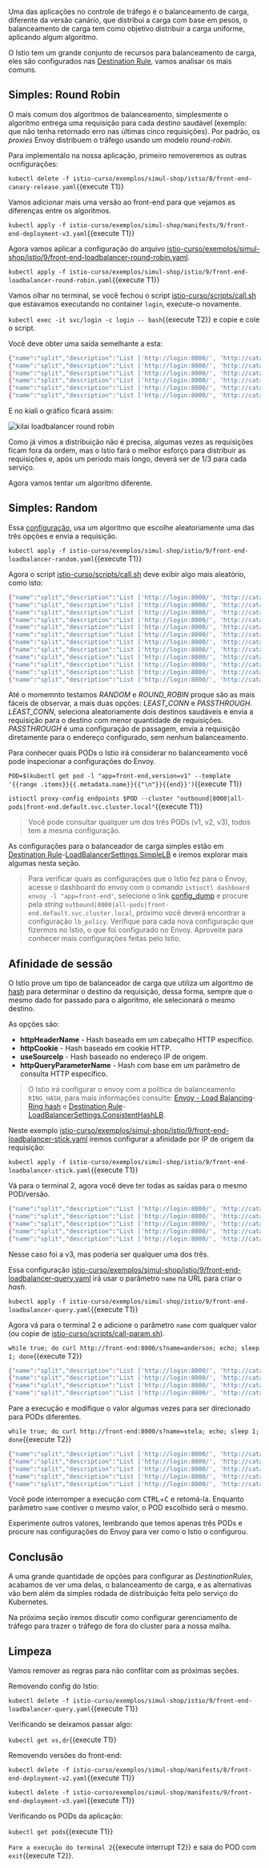 Uma das aplicações no controle de tráfego é o balanceamento de carga, diferente da versão canário, que distribui a carga com base em pesos, o balanceamento de carga tem como objetivo distribuir a carga uniforme, aplicando algum algoritmo.

O Istio tem um grande conjunto de recursos para balanceamento de carga, eles são configurados nas [Destination Rule](https://istio.io/latest/docs/reference/config/networking/destination-rule/), vamos analisar os mais comuns.

## Simples: Round Robin

O mais comum dos algoritmos de balanceamento, simplesmente o algoritmo entrega uma requisição para cada destino saudável (exemplo: que não tenha retornado erro nas últimas cinco requisições). Por padrão, os _proxies_ Envoy distribuem o tráfego usando um modelo _round-robin_.

Para implementálo na nossa aplicação, primeiro removeremos as outras ocnfigurações:

`kubectl delete -f istio-curso/exemplos/simul-shop/istio/8/front-end-canary-release.yaml`{{execute T1}}

Vamos adicionar mais uma versão ao front-end para que vejamos as diferenças entre os algoritmos.

`kubectl apply -f istio-curso/exemplos/simul-shop/manifests/9/front-end-deployment-v3.yaml`{{execute T1}}

Agora vamos aplicar a configuração do arquivo [istio-curso/exemplos/simul-shop/istio/9/front-end-loadbalancer-round-robin.yaml](istio-curso/exemplos/simul-shop/istio/9/front-end-loadbalancer-round-robin.yaml).

`kubectl apply -f istio-curso/exemplos/simul-shop/istio/9/front-end-loadbalancer-round-robin.yaml`{{execute T1}}

Vamos olhar no terminal, se você fechou o script [istio-curso/scripts/call.sh](istio-curso/scripts/call.sh) que estavamos executando no container `login`, execute-o novamente.

`kubectl exec -it svc/login -c login -- bash`{{execute T2}} e copie e cole o script.

Você deve obter uma saída semelhante a esta:

```bash
{"name":"split","description":"List ['http://login:8000/', 'http://catalogue:8000/', 'http://orders:8000/s']","app":"front-end","version":"v1","when":"2020-11-09 22:21:31"}
{"name":"split","description":"List ['http://login:8000/', 'http://catalogue:8000/', 'http://orders:8000/s']","app":"front-end","version":"v2","when":"2020-11-09 22:21:32"}
{"name":"split","description":"List ['http://login:8000/', 'http://catalogue:8000/', 'http://orders:8000/s']","app":"front-end","version":"v3","when":"2020-11-09 22:21:33"}
{"name":"split","description":"List ['http://login:8000/', 'http://catalogue:8000/', 'http://orders:8000/s']","app":"front-end","version":"v1","when":"2020-11-09 22:21:34"}
{"name":"split","description":"List ['http://login:8000/', 'http://catalogue:8000/', 'http://orders:8000/s']","app":"front-end","version":"v2","when":"2020-11-09 22:21:35"}
{"name":"split","description":"List ['http://login:8000/', 'http://catalogue:8000/', 'http://orders:8000/s']","app":"front-end","version":"v3","when":"2020-11-09 22:21:37"}
```

E no kiali o gráfico ficará assim:

![kilai loadbalancer round robin](./assets/kilai-loadbalancer-round-robin.png)

Como já vimos a distribuição não é precisa, algumas vezes as requisições ficam fora da ordem, mas o Istio fará o melhor esforço para distribuir as requisições e, após um período mais longo, deverá ser de 1/3 para cada serviço.

Agora vamos tentar um algoritmo diferente.

## Simples: Random

Essa [configuração](istio-curso/exemplos/simul-shop/istio/9/front-end-loadbalancer-random.yaml), usa um algoritmo que escolhe aleatoriamente uma das três opções e envia a requisição.

`kubectl apply -f istio-curso/exemplos/simul-shop/istio/9/front-end-loadbalancer-random.yaml`{{execute T1}}

Agora o script [istio-curso/scripts/call.sh](istio-curso/scripts/call.sh) deve exibir algo mais aleatório, como isto:

```bash
{"name":"split","description":"List ['http://login:8000/', 'http://catalogue:8000/', 'http://orders:8000/s']","app":"front-end","version":"v3","when":"2020-11-09 22:25:52"}
{"name":"split","description":"List ['http://login:8000/', 'http://catalogue:8000/', 'http://orders:8000/s']","app":"front-end","version":"v2","when":"2020-11-09 22:25:53"}
{"name":"split","description":"List ['http://login:8000/', 'http://catalogue:8000/', 'http://orders:8000/s']","app":"front-end","version":"v2","when":"2020-11-09 22:25:55"}
{"name":"split","description":"List ['http://login:8000/', 'http://catalogue:8000/', 'http://orders:8000/s']","app":"front-end","version":"v1","when":"2020-11-09 22:25:56"}
{"name":"split","description":"List ['http://login:8000/', 'http://catalogue:8000/', 'http://orders:8000/s']","app":"front-end","version":"v1","when":"2020-11-09 22:25:57"}
{"name":"split","description":"List ['http://login:8000/', 'http://catalogue:8000/', 'http://orders:8000/s']","app":"front-end","version":"v3","when":"2020-11-09 22:25:58"}
{"name":"split","description":"List ['http://login:8000/', 'http://catalogue:8000/', 'http://orders:8000/s']","app":"front-end","version":"v3","when":"2020-11-09 22:25:59"}
{"name":"split","description":"List ['http://login:8000/', 'http://catalogue:8000/', 'http://orders:8000/s']","app":"front-end","version":"v2","when":"2020-11-09 22:26:00"}
{"name":"split","description":"List ['http://login:8000/', 'http://catalogue:8000/', 'http://orders:8000/s']","app":"front-end","version":"v1","when":"2020-11-09 22:26:02"}
{"name":"split","description":"List ['http://login:8000/', 'http://catalogue:8000/', 'http://orders:8000/s']","app":"front-end","version":"v1","when":"2020-11-09 22:26:03"}
{"name":"split","description":"List ['http://login:8000/', 'http://catalogue:8000/', 'http://orders:8000/s']","app":"front-end","version":"v3","when":"2020-11-09 22:26:04"}
{"name":"split","description":"List ['http://login:8000/', 'http://catalogue:8000/', 'http://orders:8000/s']","app":"front-end","version":"v1","when":"2020-11-09 22:26:05"}
```

Até o momemnto testamos _RANDOM_ e _ROUND_ROBIN_ proque são as mais fáceis de observar, a mais duas opções: _LEAST_CONN_ e _PASSTHROUGH_. _LEAST_CONN_, seleciona aleatoriamente dois destinos saudáveis e envia a requisição para o destino com menor quantidade de requisições. _PASSTHROUGH_ é uma configuração de passagem, envia a requisição diretamente para o endereço configurado, sem nenhum balanceamento.

Para conhecer quais PODs o Istio irá considerar no balanceamento você pode inspecionar a configurações do Envoy.

`POD=$(kubectl get pod -l "app=front-end,version=v1" --template '{{range .items}}{{.metadata.name}}{{"\n"}}{{end}}')`{{execute T1}}

`istioctl proxy-config endpoints $POD --cluster "outbound|8000|all-pods|front-end.default.svc.cluster.local"`{{execute T1}}

> Você pode consultar qualquer um dos três PODs (v1, v2, v3), todos tem a mesma configuração.

As configurações para o balanceador de carga simples estão em [Destination Rule](https://istio.io/latest/docs/reference/config/networking/destination-rule/)-[LoadBalancerSettings.SimpleLB](LoadBalancerSettings.SimpleLB) e iremos explorar mais algumas nesta seção.

> Para verificar quais as configurações que o Istio fez para o Envoy, acesse o dashboard do envoy com o comando `istioctl dashboard envoy -l "app=front-end"`, selecione o link [config_dump](http://localhost:15000/config_dump) e procure pela _string_ `outbound|8000|all-pods|front-end.default.svc.cluster.local`, próximo você deverá encontrar a configuração `lb_policy`. Verifique para cada nova configuração que fizermos no Istio, o que foi configurado no Envoy. Aproveite para conhecer mais configurações feitas pelo Istio.

## Afinidade de sessão

O Istio prove um tipo de balanceador de carga que utiliza um algoritmo de [hash](https://en.wikipedia.org/wiki/Hash_function) para determinar o destino da requisição, dessa forma, sempre que o mesmo dado for passado para o algoritmo, ele selecionará o mesmo destino.

As opções são:

* **httpHeaderName** - Hash baseado em um cabeçalho HTTP específico.
* **httpCookie** - Hash baseado em cookie HTTP.
* **useSourceIp** - Hash baseado no endereço IP de origem.
* **httpQueryParameterName** - Hash com base em um parâmetro de consulta HTTP específico.

> O Istio irá configurar o envoy com a política de balanceamento `RING_HASH`, para mais informações consulte: [Envoy - Load Balancing](https://www.envoyproxy.io/docs/envoy/latest/intro/arch_overview/upstream/load_balancing/load_balancing)-[Ring hash](https://www.envoyproxy.io/docs/envoy/latest/intro/arch_overview/upstream/load_balancing/load_balancers.html?highlight=hash#ring-hash) e [Destination Rule](https://istio.io/latest/docs/reference/config/networking/destination-rule/)-[LoadBalancerSettings.ConsistentHashLB](https://istio.io/latest/docs/reference/config/networking/destination-rule/#LoadBalancerSettings-ConsistentHashLB).

Neste exemplo [istio-curso/exemplos/simul-shop/istio/9/front-end-loadbalancer-stick.yaml](istio-curso/exemplos/simul-shop/istio/9/front-end-loadbalancer-stick.yaml) iremos configurar a afinidade por IP de origem da requisição:

`kubectl apply -f istio-curso/exemplos/simul-shop/istio/9/front-end-loadbalancer-stick.yaml`{{execute T1}}

Vá para o terminal 2, agora você deve ter todas as saídas para o mesmo POD/versão.

```bash
{"name":"split","description":"List ['http://login:8000/', 'http://catalogue:8000/', 'http://orders:8000/s']","app":"front-end","version":"v3","when":"2020-11-10 17:48:24"}
{"name":"split","description":"List ['http://login:8000/', 'http://catalogue:8000/', 'http://orders:8000/s']","app":"front-end","version":"v3","when":"2020-11-10 17:48:25"}
{"name":"split","description":"List ['http://login:8000/', 'http://catalogue:8000/', 'http://orders:8000/s']","app":"front-end","version":"v3","when":"2020-11-10 17:48:26"}
{"name":"split","description":"List ['http://login:8000/', 'http://catalogue:8000/', 'http://orders:8000/s']","app":"front-end","version":"v3","when":"2020-11-10 17:48:27"}
{"name":"split","description":"List ['http://login:8000/', 'http://catalogue:8000/', 'http://orders:8000/s']","app":"front-end","version":"v3","when":"2020-11-10 17:48:28"}
```

Nesse caso foi a v3, mas poderia ser qualquer uma dos três.

Essa configuração [istio-curso/exemplos/simul-shop/istio/9/front-end-loadbalancer-query.yaml](istio-curso/exemplos/simul-shop/istio/9/front-end-loadbalancer-query.yaml) irá usar o parâmetro `name` na URL para criar o _hash_.

`kubectl apply -f istio-curso/exemplos/simul-shop/istio/9/front-end-loadbalancer-query.yaml`{{execute T1}}

Agora vá para o terminal 2 e adicione o parâmetro `name` com qualquer valor (ou copie de [istio-curso/scripts/call-param.sh](istio-curso/scripts/call-param.sh)).

`while true; do curl http://front-end:8000/s?name=anderson; echo; sleep 1; done`{{execute T2}}

```bash
{"name":"split","description":"List ['http://login:8000/', 'http://catalogue:8000/', 'http://orders:8000/s']","app":"front-end","version":"v1","when":"2020-11-10 17:52:46"}
{"name":"split","description":"List ['http://login:8000/', 'http://catalogue:8000/', 'http://orders:8000/s']","app":"front-end","version":"v1","when":"2020-11-10 17:52:47"}
{"name":"split","description":"List ['http://login:8000/', 'http://catalogue:8000/', 'http://orders:8000/s']","app":"front-end","version":"v1","when":"2020-11-10 17:52:48"}
{"name":"split","description":"List ['http://login:8000/', 'http://catalogue:8000/', 'http://orders:8000/s']","app":"front-end","version":"v1","when":"2020-11-10 17:52:49"}
````

Pare a execução e modifique o valor algumas vezes para ser direcionado para PODs diferentes.

`while true; do curl http://front-end:8000/s?name=stela; echo; sleep 1; done`{{execute T2}}

```bash
{"name":"split","description":"List ['http://login:8000/', 'http://catalogue:8000/', 'http://orders:8000/s']","app":"front-end","version":"v3","when":"2020-11-10 17:53:01"}
{"name":"split","description":"List ['http://login:8000/', 'http://catalogue:8000/', 'http://orders:8000/s']","app":"front-end","version":"v3","when":"2020-11-10 17:53:02"}
{"name":"split","description":"List ['http://login:8000/', 'http://catalogue:8000/', 'http://orders:8000/s']","app":"front-end","version":"v3","when":"2020-11-10 17:53:03"}
{"name":"split","description":"List ['http://login:8000/', 'http://catalogue:8000/', 'http://orders:8000/s']","app":"front-end","version":"v3","when":"2020-11-10 17:53:04"}
{"name":"split","description":"List ['http://login:8000/', 'http://catalogue:8000/', 'http://orders:8000/s']","app":"front-end","version":"v3","when":"2020-11-10 17:53:05"}
```

Você pode interromper a execução com <kbd>CTRL</kbd>+<kbd>C</kbd> e retomá-la. Enquanto parâmetro `name` contiver o mesmo valor, o POD escolhido será o mesmo.

Experimente outros valores, lembrando que temos apenas três PODs e procure nas configurações do Envoy para ver como o Istio o configurou.

## Conclusão

A uma grande quantidade de opções para configurar as _DestinationRules_, acabamos de ver uma delas, o balanceamento de carga, e as alternativas vão bem além da simples rodada de distribuição feita pelo serviço do Kubernetes.

Na próxima seção iremos discutir como configurar gerenciamento de tráfego para trazer o tráfego de fora do cluster para a nossa malha.

## Limpeza

Vamos remover as regras para não conflitar com as próximas seções.

Removendo config do Istio:

`kubectl delete -f istio-curso/exemplos/simul-shop/istio/9/front-end-loadbalancer-query.yaml`{{execute T1}}

Verificando se deixamos passar algo:

`kubectl get vs,dr`{{execute T1}}

Removendo versões do front-end:

`kubectl delete -f istio-curso/exemplos/simul-shop/manifests/8/front-end-deployment-v2.yaml`{{execute T1}}

`kubectl delete -f istio-curso/exemplos/simul-shop/manifests/9/front-end-deployment-v3.yaml`{{execute T1}}

Verificando os PODs da aplicação:

`kubectl get pods`{{execute T1}}

`Pare a execução do terminal 2`{{execute interrupt T2}} e saia do POD com `exit`{{execute T2}}.
